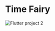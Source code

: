 # Time Fairy

![Flutter project 2](https://user-images.githubusercontent.com/79424556/164088127-ac2c907e-aa02-4d46-b373-62b17fac7e5c.png)
